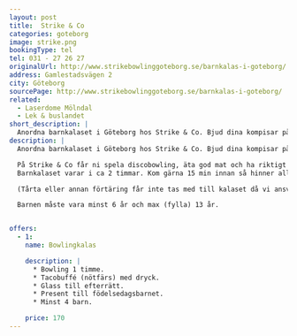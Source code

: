 ```yaml
---
layout: post
title:  Strike & Co
categories: goteborg
image: strike.png
bookingType: tel
tel: 031 - 27 26 27
originalUrl: http://www.strikebowlinggoteborg.se/barnkalas-i-goteborg/
address: Gamlestadsvägen 2
city: Göteborg
sourcePage: http://www.strikebowlinggoteborg.se/barnkalas-i-goteborg/
related:
  - Laserdome Mölndal
  - Lek & buslandet
short_description: |
  Anordna barnkalaset i Göteborg hos Strike & Co. Bjud dina kompisar på ett riktigt häftigt bowlingkalas de sent kommer glömma.
description: |
  Anordna barnkalaset i Göteborg hos Strike & Co. Bjud dina kompisar på ett riktigt häftigt födelsedagsparty de sent kommer glömma.

  På Strike & Co får ni spela discobowling, äta god mat och ha riktigt roligt!
  Barnkalaset varar i ca 2 timmar. Kom gärna 15 min innan så hinner alla prova ut skor i tid. När ni bjuder in så fråga om det finns några barn med allergier. Om så är fallet, meddela oss detta innan. Vi har endast barnkalas på söndagar 11.00 – 17.00 där sista start är 17.00.

  (Tårta eller annan förtäring får inte tas med till kalaset då vi ansvarar för allt som förtärs i hallen.)

  Barnen måste vara minst 6 år och max (fylla) 13 år.


offers:
  - 1:
    name: Bowlingkalas

    description: |
      * Bowling 1 timme.
      * Tacobuffé (nötfärs) med dryck.
      * Glass till efterrätt.
      * Present till födelsedagsbarnet.
      * Minst 4 barn.

    price: 170  
---
```

